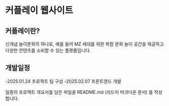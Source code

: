 # 커플레이 웹사이트

## 커플레이란?
신개념 놀이문화의 하나로, 예를 들어 MZ
세대를 위한 복합 문화 놀이 공간을 제공하고
다양한 컨텐츠를 소비할 수 있는 플랫폼입니다.

## 개발일정
-2025.01.24 프로젝트 팀 구성
-2025.02.07 프론트엔드 개발

일종의 프로젝트 개요서를 담은 파일을
README.md (리드미 마크다운 문서) 를 
작성합니다.